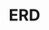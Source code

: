 ---
title   : "ERD"
categories : 
    - DB
tags : 
    - DataBase
sidebar:
    title: "DataBase"
    nav : sidebar-posts
---